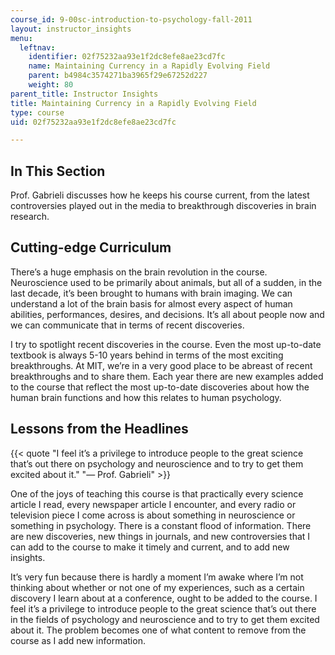```yaml
---
course_id: 9-00sc-introduction-to-psychology-fall-2011
layout: instructor_insights
menu:
  leftnav:
    identifier: 02f75232aa93e1f2dc8efe8ae23cd7fc
    name: Maintaining Currency in a Rapidly Evolving Field
    parent: b4984c3574271ba3965f29e67252d227
    weight: 80
parent_title: Instructor Insights
title: Maintaining Currency in a Rapidly Evolving Field
type: course
uid: 02f75232aa93e1f2dc8efe8ae23cd7fc

---
```


In This Section
---------------

Prof. Gabrieli discusses how he keeps his course current, from the latest controversies played out in the media to breakthrough discoveries in brain research.

Cutting-edge Curriculum
-----------------------

There’s a huge emphasis on the brain revolution in the course. Neuroscience used to be primarily about animals, but all of a sudden, in the last decade, it’s been brought to humans with brain imaging. We can understand a lot of the brain basis for almost every aspect of human abilities, performances, desires, and decisions. It’s all about people now and we can communicate that in terms of recent discoveries.

I try to spotlight recent discoveries in the course. Even the most up-to-date textbook is always 5-10 years behind in terms of the most exciting breakthroughs. At MIT, we’re in a very good place to be abreast of recent breakthroughs and to share them. Each year there are new examples added to the course that reflect the most up-to-date discoveries about how the human brain functions and how this relates to human psychology.

Lessons from the Headlines
--------------------------

{{< quote "I feel it’s a privilege to introduce people to the great science that’s out there on psychology and neuroscience and to try to get them excited about it." "— Prof. Gabrieli" >}}

One of the joys of teaching this course is that practically every science article I read, every newspaper article I encounter, and every radio or television piece I come across is about something in neuroscience or something in psychology. There is a constant flood of information. There are new discoveries, new things in journals, and new controversies that I can add to the course to make it timely and current, and to add new insights.

It’s very fun because there is hardly a moment I’m awake where I’m not thinking about whether or not one of my experiences, such as a certain discovery I learn about at a conference, ought to be added to the course. I feel it’s a privilege to introduce people to the great science that’s out there in the fields of psychology and neuroscience and to try to get them excited about it. The problem becomes one of what content to remove from the course as I add new information.